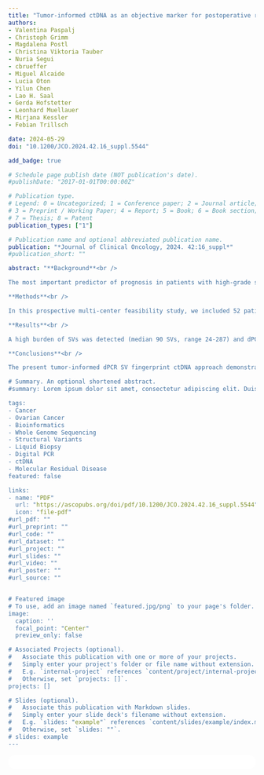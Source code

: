 ```yaml
---
title: "Tumor-informed ctDNA as an objective marker for postoperative residual disease in epithelial ovarian cancer"
authors:
- Valentina Paspalj
- Christoph Grimm
- Magdalena Postl
- Christina Viktoria Tauber
- Nuria Segui
- cbrueffer
- Miguel Alcaide
- Lucia Oton
- Yilun Chen
- Lao H. Saal
- Gerda Hofstetter
- Leonhard Muellauer
- Mirjana Kessler
- Febian Trillsch

date: 2024-05-29
doi: "10.1200/JCO.2024.42.16_suppl.5544"

add_badge: true

# Schedule page publish date (NOT publication's date).
#publishDate: "2017-01-01T00:00:00Z"

# Publication type.
# Legend: 0 = Uncategorized; 1 = Conference paper; 2 = Journal article;
# 3 = Preprint / Working Paper; 4 = Report; 5 = Book; 6 = Book section;
# 7 = Thesis; 8 = Patent
publication_types: ["1"]

# Publication name and optional abbreviated publication name.
publication: "*Journal of Clinical Oncology, 2024. 42:16_suppl*"
#publication_short: ""

abstract: "**Background**<br />

The most important predictor of prognosis in patients with high-grade serous ovarian cancer (HGSOC) is complete tumor resection after primary surgery. The current practice for classifying postoperative residual disease is the subjective assessment by the physician at the end of surgery. To date, an accurate objective marker for postoperative tumor residuals is lacking. In this study we are evaluating circulating tumor DNA (ctDNA) as a predictive marker for postoperative minimum residual disease (MRD).<br />

**Methods**<br />

In this prospective multi-center feasibility study, we included 52 patients with advanced HGSOC who underwent primary debulking surgery between July 2021 and December 2023. Intraoperatively, tumor tissue from several tumor locations was evaluated. Blood samples were examined preoperatively, on day two, and day ten postoperatively. Whole genome sequencing (WGS) was used to identify structural variants (SVs), single nucleotide variants (SNVs) and indels in fresh frozen or FFPE tumor tissue to develop personalized multiplex digital polymerase chain reaction (dPCR) fingerprint assays.<br />

**Results**<br />

A high burden of SVs was detected (median 90 SVs, range 24-287) and dPCR assays successfully designed and orthogonally validated in all tumor samples. A unique dPCR fingerprint was generated for every patient, tracking one to eight biomarkers per patient (median 8). In a subset of 10 patients tissue biopsy samples from multiple tumor localizations were available. The personalized fingerprint was validated across all locations and shown to be consistent. In the overall cohort, ctDNA was positive in 96% (n=46/48) of patients preoperatively and in 87% (n=39/45) at postoperative day 10 (d10), when a plasma sample was available. Compared to patients without macroscopic residual disease, patients with postoperative tumor residuals expressed significantly higher ctDNA levels at d10 (p <0.001). Furthermore, for patients with macroscopic tumor residuals, ctDNA levels at d10 (% variant allele fraction (VAF)) remained comparable to preoperative ctDNA levels (4% decrease in median ctDNA levels). In contrast, patients with macroscopic complete resection were noted to have a 97% decrease in median ctDNA levels between pre-operative and d10 detection.<br />

**Conclusions**<br />

The present tumor-informed dPCR SV fingerprint ctDNA approach demonstrated feasibility with remarkably high detection rates pre- and postoperatively. Postoperative ctDNA levels differed substantially based on postoperative tumor residuals. These findings suggest that this personalized approach could be used to develop a dPCR SV detection assay and may have clinical utility for postoperative MRD evaluation in patients with primary advanced HGSOC.<br />

# Summary. An optional shortened abstract.
#summary: Lorem ipsum dolor sit amet, consectetur adipiscing elit. Duis posuere tellus ac convallis placerat. Proin tincidunt magna sed ex sollicitudin condimentum.

tags:
- Cancer
- Ovarian Cancer
- Bioinformatics
- Whole Genome Sequencing
- Structural Variants
- Liquid Biopsy
- Digital PCR
- ctDNA
- Molecular Residual Disease
featured: false

links:
- name: "PDF"
  url: "https://ascopubs.org/doi/pdf/10.1200/JCO.2024.42.16_suppl.5544"
  icon: "file-pdf"
#url_pdf: ""
#url_preprint: ""
#url_code: ""
#url_dataset: ""
#url_project: ""
#url_slides: ""
#url_video: ""
#url_poster: ""
#url_source: ""


# Featured image
# To use, add an image named `featured.jpg/png` to your page's folder. 
image:
  caption: ''
  focal_point: "Center"
  preview_only: false

# Associated Projects (optional).
#   Associate this publication with one or more of your projects.
#   Simply enter your project's folder or file name without extension.
#   E.g. `internal-project` references `content/project/internal-project/index.md`.
#   Otherwise, set `projects: []`.
projects: []

# Slides (optional).
#   Associate this publication with Markdown slides.
#   Simply enter your slide deck's filename without extension.
#   E.g. `slides: "example"` references `content/slides/example/index.md`.
#   Otherwise, set `slides: ""`.
# slides: example
---
```


<html>
  <style>
    section {
        background: white;
        color: black;
        border-radius: 1em;
        padding: 1em;
        left: 50% }
    #inner {
        display: inline-block;
        display: flex;
        align-items: center;
        justify-content: center }
  </style>
  <section>
    <div id="inner">
      <script type='text/javascript' src='https://d1bxh8uas1mnw7.cloudfront.net/assets/embed.js'></script>
        <span style="float:left";
          class="__dimensions_badge_embed__"
          data-doi="10.1200/JCO.2024.42.16_suppl.5544"
          data-hide-zero-citations="true"
          data-legend="always">
        </span>
      <script async src="https://badge.dimensions.ai/badge.js" charset="utf-8"></script>
        <div style="float:right";
          data-link-target="_blank"
          data-badge-details="right"
          data-badge-type="medium-donut"
          data-doi="10.1200/JCO.2024.42.16_suppl.5544"
          data-condensed="true"
          data-hide-no-mentions="true"
          class="altmetric-embed">
        </div>
    </div>
  </section>
